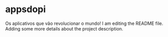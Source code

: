 # appsdopi
Os aplicativos que vão revolucionar o mundo!
I am editing the README file. Adding some more details about the project description.

